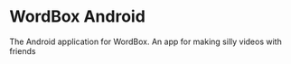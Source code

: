 WordBox Android
==============

The Android application for WordBox. An app for making silly videos with friends
